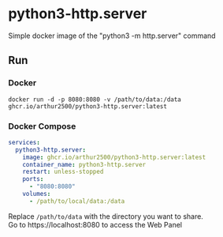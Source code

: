 # python3-http.server
Simple docker image of the "python3 -m http.server" command

## Run

### Docker
```
docker run -d -p 8080:8080 -v /path/to/data:/data ghcr.io/arthur2500/python3-http.server:latest
```

### Docker Compose
```yaml
services:
  python3-http.server:
    image: ghcr.io/arthur2500/python3-http.server:latest
    container_name: python3-http.server
    restart: unless-stopped
    ports:
      - "8080:8080"
    volumes:
      - /path/to/local/data:/data

```

Replace `/path/to/data` with the directory you want to share.\
Go to https://localhost:8080 to access the Web Panel
